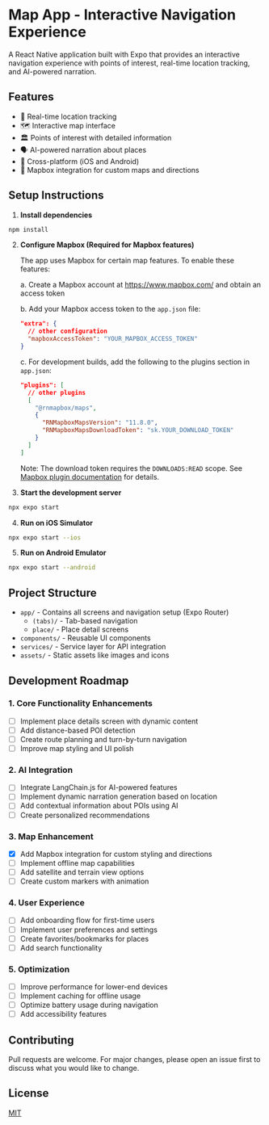 # Map App - Interactive Navigation Experience

A React Native application built with Expo that provides an interactive navigation experience with points of interest, real-time location tracking, and AI-powered narration.

## Features

- 📍 Real-time location tracking
- 🗺️ Interactive map interface
- 🏛️ Points of interest with detailed information
- 🗣️ AI-powered narration about places
- 📱 Cross-platform (iOS and Android)
- 🧭 Mapbox integration for custom maps and directions

## Setup Instructions

1. **Install dependencies**

```bash
npm install
```

2. **Configure Mapbox (Required for Mapbox features)**

   The app uses Mapbox for certain map features. To enable these features:

   a. Create a Mapbox account at https://www.mapbox.com/ and obtain an access token

   b. Add your Mapbox access token to the `app.json` file:

   ```json
   "extra": {
     // other configuration
     "mapboxAccessToken": "YOUR_MAPBOX_ACCESS_TOKEN"
   }
   ```

   c. For development builds, add the following to the plugins section in `app.json`:

   ```json
   "plugins": [
     // other plugins
     [
       "@rnmapbox/maps",
       {
         "RNMapboxMapsVersion": "11.8.0",
         "RNMapboxMapsDownloadToken": "sk.YOUR_DOWNLOAD_TOKEN"
       }
     ]
   ]
   ```

   Note: The download token requires the `DOWNLOADS:READ` scope. See [Mapbox plugin documentation](https://github.com/rnmapbox/maps/blob/main/plugin/install.md) for details.

3. **Start the development server**

```bash
npx expo start
```

4. **Run on iOS Simulator**

```bash
npx expo start --ios
```

5. **Run on Android Emulator**

```bash
npx expo start --android
```

## Project Structure

- `app/` - Contains all screens and navigation setup (Expo Router)
  - `(tabs)/` - Tab-based navigation
  - `place/` - Place detail screens
- `components/` - Reusable UI components
- `services/` - Service layer for API integration
- `assets/` - Static assets like images and icons

## Development Roadmap

### 1. Core Functionality Enhancements

- [ ] Implement place details screen with dynamic content
- [ ] Add distance-based POI detection
- [ ] Create route planning and turn-by-turn navigation
- [ ] Improve map styling and UI polish

### 2. AI Integration

- [ ] Integrate LangChain.js for AI-powered features
- [ ] Implement dynamic narration generation based on location
- [ ] Add contextual information about POIs using AI
- [ ] Create personalized recommendations

### 3. Map Enhancement

- [x] Add Mapbox integration for custom styling and directions
- [ ] Implement offline map capabilities
- [ ] Add satellite and terrain view options
- [ ] Create custom markers with animation

### 4. User Experience

- [ ] Add onboarding flow for first-time users
- [ ] Implement user preferences and settings
- [ ] Create favorites/bookmarks for places
- [ ] Add search functionality

### 5. Optimization

- [ ] Improve performance for lower-end devices
- [ ] Implement caching for offline usage
- [ ] Optimize battery usage during navigation
- [ ] Add accessibility features

## Contributing

Pull requests are welcome. For major changes, please open an issue first to discuss what you would like to change.

## License

[MIT](LICENSE)
